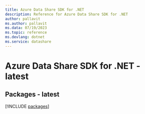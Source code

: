 ```yaml
---
title: Azure Data Share SDK for .NET
description: Reference for Azure Data Share SDK for .NET
author: pallavit
ms.author: pallavit
ms.data: 07/19/2023
ms.topic: reference
ms.devlang: dotnet
ms.service: datashare
---
```

# Azure Data Share SDK for .NET - latest
## Packages - latest
[!INCLUDE [packages](data-share-index.md)]